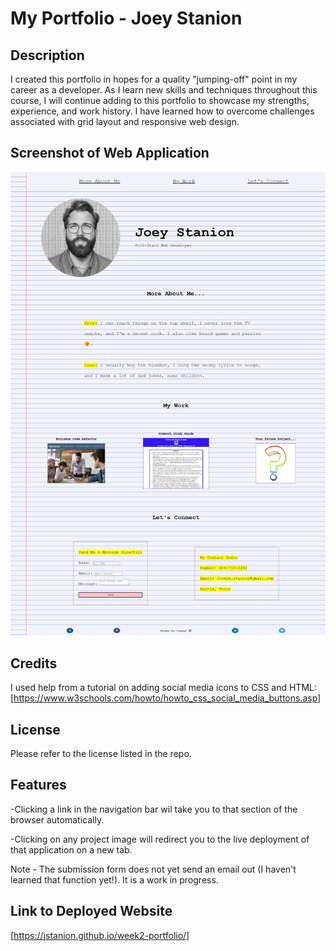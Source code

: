 # My Portfolio - Joey Stanion

## Description

I created this portfolio in hopes for a quality "jumping-off" point in my career as a developer. As I learn new skills and techniques throughout this course, I will continue adding to this portfolio to showcase my strengths, experience, and work history. I have learned how to overcome challenges associated with grid layout and responsive web design.

## Screenshot of Web Application

![Screenshot of web browser showing a profile image, name and job title, a bigraphy and projects section, contact info, and icons linking social media accounts.](assets/images/portfolio%20screenshot.png)

## Credits

I used help from a tutorial on adding social media icons to CSS and HTML:
[https://www.w3schools.com/howto/howto_css_social_media_buttons.asp]

## License

Please refer to the license listed in the repo.

## Features

-Clicking a link in the navigation bar wil take you to that section of the browser automatically.

-Clicking on any project image will redirect you to the live deployment of that application on a new tab.

Note - The submission form does not yet send an email out (I haven't learned that function yet!). It is a work in progress.

## Link to Deployed Website

[https://jstanion.github.io/week2-portfolio/]

